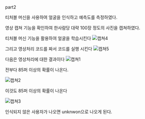 part2

티처블 머신을 사용하여 얼굴을 인식하고 예측도를 측정하였다.

영상 캡쳐 기능을 확인하여 한사람당 대략 100장 정도의 사진을 캡쳐하였다.

티처블 머신 기능을 활용하여 얼굴을 학습시킨다
![캡쳐4](https://github.com/wjh1212/Capstone-Design/assets/103232862/bb19c920-f0f2-441a-86d6-d6f26ddff68b)

그리고 영상처리 코드를 짜서 코드를 실행 시킨다
![캡쳐5](https://github.com/wjh1212/Capstone-Design/assets/103232862/bc454a20-d5bf-4841-b1cc-f7a660843e29)

다음은 영상처리에 대한 결과이다
![캡쳐1](https://github.com/wjh1212/Capstone-Design/assets/103232862/5bccb113-c6c1-4828-866d-decc491c14bf)

전부다 85퍼 이상의 확률이 나온다.

![캡쳐2](https://github.com/wjh1212/Capstone-Design/assets/103232862/95e801cb-aaf7-48b4-8413-4e26f79bd660)

이것도 85퍼 이상의 확률이 나온다

![캡쳐3](https://github.com/wjh1212/Capstone-Design/assets/103232862/5e259914-f8f9-49d6-b21b-4e5e374cff20)

인식되지 않은 사용자가 나오면 unknwon으로 나오게 된다.


